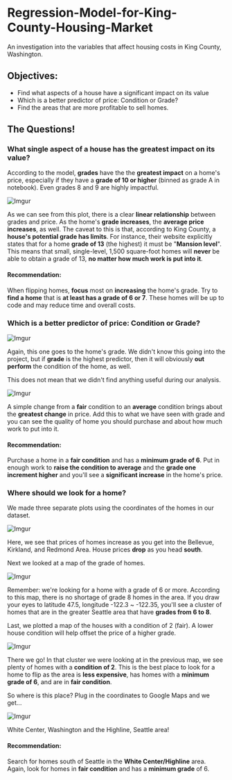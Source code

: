 # Regression-Model-for-King-County-Housing-Market
An investigation into the variables that affect housing costs in King County, Washington.

## Objectives:

* Find what aspects of a house have a significant impact on its value
* Which is a better predictor of price: Condition or Grade?
* Find the areas that are more profitable to sell homes. 

## The Questions!

### What single aspect of a house has the greatest impact on its value?

According to the model, **grades** have the the **greatest impact** on a home's price, especially if they have a **grade of 10 or higher** (binned as grade A in notebook). Even grades 8 and 9 are highly impactful.  

![Imgur](https://i.imgur.com/M1ZiyfZ.png)

As we can see from this plot, there is a clear **linear relationship** between grades and price.  As the home's **grade increases**, the **average price increases**, as well.  The caveat to this is that, according to King County, a **house's potential grade has limits**.  For instance, their website explicitly states that for a home  **grade of 13** (the highest) it must be "**Mansion level**". This means that small, single-level, 1,500 square-foot homes will **never** be able to obtain a grade of 13, **no matter how much work is put into it**.

#### Recommendation:
When flipping homes, **focus** most on **increasing** the home's grade.  Try to **find a home** that is **at least has a grade of 6 or 7**.  These homes will be up to code and may reduce time and overall costs.

### Which is a better predictor of price: Condition or Grade?

![Imgur](https://i.imgur.com/npW51s9.png)

Again, this one goes to the home's grade.  We didn't know this going into the project, but if **grade** is the highest predictor, then it will obviously **out perform** the condition of the home, as well.

This does not mean that we didn't find anything useful during our analysis.

![Imgur](https://i.imgur.com/kYOPcHf.png)

A simple change from a **fair** condition to an **average** condition brings about the **greatest change** in price.  Add this to what we have seen with grade and you can see the quality of home you should purchase and about how much work to put into it.

#### Recommendation:

Purchase a home in a **fair condition** and has a **minimum grade of 6**. Put in enough work to **raise the condition to average** and the **grade one increment higher** and you'll see a **significant increase** in the home's price.

### Where should we look for a home?

We made three separate plots using the coordinates of the homes in our dataset.

![Imgur](https://i.imgur.com/Q7bLsSu.png)

Here, we see that prices of homes increase as you get into the Bellevue, Kirkland, and Redmond Area.  House prices **drop** as you head **south**.  

Next we looked at a map of the grade of homes.

![Imgur](https://i.imgur.com/XkJNK0o.png)

Remember: we're looking for a home with a grade of 6 or more.  According to this map, there is no shortage of grade 8 homes in the area.  If you draw your eyes to latitude 47.5, longitude -122.3 ~ -122.35, you'll see a cluster of homes that are in the greater Seattle area that have **grades from 6 to 8**. 

Last, we plotted a map of the houses with a condition of 2 (fair).  A lower house condition will help offset the price of a higher grade.

![Imgur](https://i.imgur.com/yVHiuHI.png)

There we go! In that cluster we were looking at in the previous map, we see plenty of homes with a **condition of 2**.  This is the best place to look for a home to flip as the area is **less expensive**, has homes with a **minimum grade of 6**, and are in **fair condition**.

So where is this place? Plug in the coordinates to Google Maps and we get...

![Imgur](https://i.imgur.com/P23QDNe.png)

White Center, Washington and the Highline, Seattle area!

#### Recommendation:
Search for homes south of Seattle in the **White Center/Highline** area.  Again, look for homes in **fair condition** and has a **minimum grade** of 6. 

